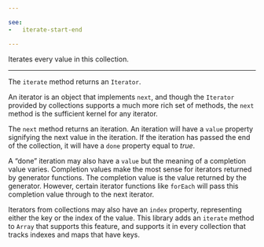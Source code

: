 ```yaml
---

see:
-   iterate-start-end

---
```


Iterates every value in this collection.

---

The `iterate` method returns an `Iterator`.

An iterator is an object that implements `next`, and though the `Iterator` provided
by collections supports a much more rich set of methods, the `next` method is
the sufficient kernel for any iterator.

The `next` method returns an iteration.
An iteration will have a `value` property signifying the next value in the
iteration.
If the iteration has passed the end of the collection, it will have a `done`
property equal to *true*.

A “done” iteration may also have a `value` but the meaning of a completion value
varies.
Completion values make the most sense for iterators returned by generator
functions.
The completion value is the value returned by the generator.
However, certain iterator functions like `forEach` will pass this completion
value through to the next iterator.

Iterators from collections may also have an `index` property, representing
either the key or the index of the value.
This library adds an `iterate` method to `Array` that supports this feature, and
supports it in every collection that tracks indexes and maps that have keys.

